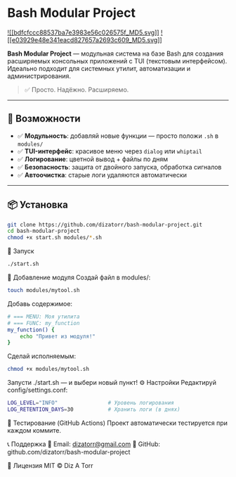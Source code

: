 # Bash Modular Project

[![[bdfcfccc88537ba7e3983e56c026575f_MD5.svg]]](LICENSE)
[![[e03929e48e341eacd827657a2693c609_MD5.svg]]](https://www.gnu.org/software/bash/)

**Bash Modular Project** — модульная система на базе Bash для создания расширяемых консольных приложений с TUI (текстовым интерфейсом). Идеально подходит для системных утилит, автоматизации и администрирования.

> ✅ Просто. Надёжно. Расширяемо.

---

## 🔧 Возможности

- ✅ **Модульность**: добавляй новые функции — просто положи `.sh` в `modules/`
- ✅ **TUI-интерфейс**: красивое меню через `dialog` или `whiptail`
- ✅ **Логирование**: цветной вывод + файлы по дням
- ✅ **Безопасность**: защита от двойного запуска, обработка сигналов
- ✅ **Автоочистка**: старые логи удаляются автоматически

---

## 📦 Установка

```bash
git clone https://github.com/dizatorr/bash-modular-project.git
cd bash-modular-project
chmod +x start.sh modules/*.sh
```

🚀 Запуск
```bash
./start.sh
```

🧩 Добавление модуля
Создай файл в modules/:
```bash
touch modules/mytool.sh
```

Добавь содержимое:
```bash
# === MENU: Моя утилита
# === FUNC: my_function
my_function() {
    echo "Привет из модуля!"
}
```
Сделай исполняемым:
```bash
chmod +x modules/mytool.sh
```

Запусти ./start.sh — и выбери новый пункт!
⚙️ Настройки
Редактируй config/settings.conf:
```bash
LOG_LEVEL="INFO"                # Уровень логирования
LOG_RETENTION_DAYS=30           # Хранить логи (в днях)
```

🧪 Тестирование (GitHub Actions)
Проект автоматически тестируется при каждом коммите.

📞 Поддержка
📧 Email: dizatorr@gmail.com
📁 GitHub: github.com/dizatorr/bash-modular-project

📜 Лицензия
MIT © Diz A Torr

